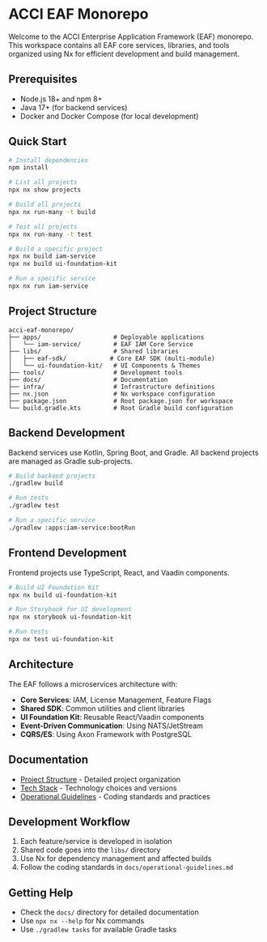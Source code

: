 # ACCI EAF Monorepo

Welcome to the ACCI Enterprise Application Framework (EAF) monorepo. This workspace contains all EAF
core services, libraries, and tools organized using Nx for efficient development and build
management.

## Prerequisites

- Node.js 18+ and npm 8+
- Java 17+ (for backend services)
- Docker and Docker Compose (for local development)

## Quick Start

```bash
# Install dependencies
npm install

# List all projects
npx nx show projects

# Build all projects
npx nx run-many -t build

# Test all projects
npx nx run-many -t test

# Build a specific project
npx nx build iam-service
npx nx build ui-foundation-kit

# Run a specific service
npx nx run iam-service
```

## Project Structure

```
acci-eaf-monorepo/
├── apps/                    # Deployable applications
│   └── iam-service/         # EAF IAM Core Service
├── libs/                    # Shared libraries
│   ├── eaf-sdk/            # Core EAF SDK (multi-module)
│   └── ui-foundation-kit/   # UI Components & Themes
├── tools/                   # Development tools
├── docs/                    # Documentation
├── infra/                   # Infrastructure definitions
├── nx.json                  # Nx workspace configuration
├── package.json             # Root package.json for workspace
└── build.gradle.kts         # Root Gradle build configuration
```

## Backend Development

Backend services use Kotlin, Spring Boot, and Gradle. All backend projects are managed as Gradle
sub-projects.

```bash
# Build backend projects
./gradlew build

# Run tests
./gradlew test

# Run a specific service
./gradlew :apps:iam-service:bootRun
```

## Frontend Development

Frontend projects use TypeScript, React, and Vaadin components.

```bash
# Build UI Foundation Kit
npx nx build ui-foundation-kit

# Run Storybook for UI development
npx nx storybook ui-foundation-kit

# Run tests
npx nx test ui-foundation-kit
```

## Architecture

The EAF follows a microservices architecture with:

- **Core Services**: IAM, License Management, Feature Flags
- **Shared SDK**: Common utilities and client libraries
- **UI Foundation Kit**: Reusable React/Vaadin components
- **Event-Driven Communication**: Using NATS/JetStream
- **CQRS/ES**: Using Axon Framework with PostgreSQL

## Documentation

- [Project Structure](docs/project-structure.md) - Detailed project organization
- [Tech Stack](docs/tech-stack.md) - Technology choices and versions
- [Operational Guidelines](docs/operational-guidelines.md) - Coding standards and practices

## Development Workflow

1. Each feature/service is developed in isolation
2. Shared code goes into the `libs/` directory
3. Use Nx for dependency management and affected builds
4. Follow the coding standards in `docs/operational-guidelines.md`

## Getting Help

- Check the `docs/` directory for detailed documentation
- Use `npx nx --help` for Nx commands
- Use `./gradlew tasks` for available Gradle tasks
